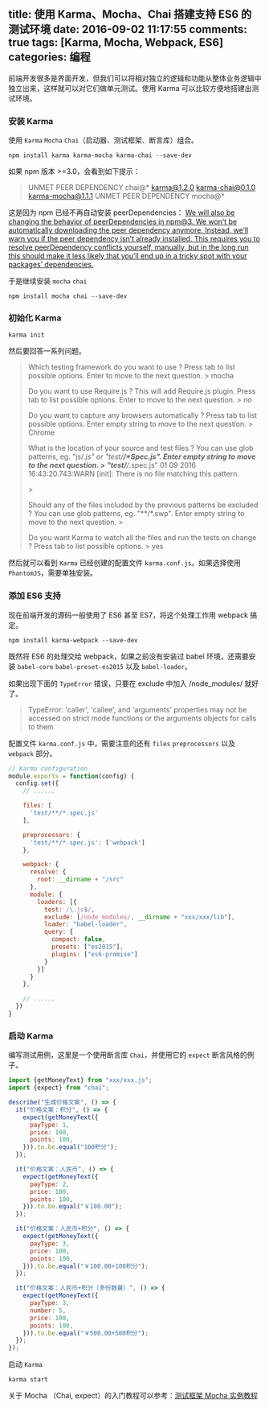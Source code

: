 title: 使用 Karma、Mocha、Chai 搭建支持 ES6 的测试环境
date: 2016-09-02 11:17:55
comments: true
tags: [Karma, Mocha, Webpack, ES6]
categories: 编程
---

前端开发很多是界面开发，但我们可以将相对独立的逻辑和功能从整体业务逻辑中独立出来，这样就可以对它们做单元测试。使用 Karma 可以比较方便地搭建出测试环境。

### 安装 Karma

使用 `Karma` `Mocha` `Chai`（启动器、测试框架、断言库）组合。

```shell
npm install karma karma-mocha karma-chai --save-dev
```

如果 npm 版本 >=3.0，会看到如下提示：

> UNMET PEER DEPENDENCY chai@*
> karma@1.2.0 
> karma-chai@0.1.0 
> karma-mocha@1.1.1 
> UNMET PEER DEPENDENCY mocha@*

这是因为 npm 已经不再自动安装 peerDependencies：
[We will also be changing the behavior of peerDependencies in npm@3. We won’t be automatically downloading the peer dependency anymore. Instead, we’ll warn you if the peer dependency isn’t already installed. This requires you to resolve peerDependency conflicts yourself, manually, but in the long run this should make it less likely that you’ll end up in a tricky spot with your packages’ dependencies.](http://blog.npmjs.org/post/110924823920/npm-weekly-5)

<!--more-->
于是继续安装 `mocha` `chai`

```shell
npm install mocha chai --save-dev
```

### 初始化 Karma

```shell
karma init
```

然后要回答一系列问题。

> Which testing framework do you want to use ?
> Press tab to list possible options. Enter to move to the next question.
> \> mocha
> 
> Do you want to use Require.js ?
> This will add Require.js plugin.
> Press tab to list possible options. Enter to move to the next question.
> \> no
> 
> Do you want to capture any browsers automatically ?
> Press tab to list possible options. Enter empty string to move to the next question.
> \> Chrome
> 
> What is the location of your source and test files ?
> You can use glob patterns, eg. "js/*.js" or "test/**/*Spec.js".
> Enter empty string to move to the next question.
> \> "test/**/*.spec.js"
> 01 09 2016 16:43:20.743:WARN [init]: There is no file matching this pattern.
> 
> \> 
> 
> Should any of the files included by the previous patterns be excluded ?
> You can use glob patterns, eg. "**/*.swp".
> Enter empty string to move to the next question.
> \> 
> 
> Do you want Karma to watch all the files and run the tests on change ?
> Press tab to list possible options.
> \> yes

然后就可以看到 `Karma` 已经创建的配置文件 `karma.conf.js`。如果选择使用 `PhantomJS`，需要单独安装。

### 添加 ES6 支持

现在前端开发的源码一般使用了 ES6 甚至 ES7，将这个处理工作用 webpack 搞定。

```shell
npm install karma-webpack --save-dev
```

既然将 ES6 的处理交给 webpack，如果之前没有安装过 babel 环境，还需要安装 `babel-core` `babel-preset-es2015` 以及 `babel-loader`。 

如果出现下面的 `TypeError` 错误，只要在 exclude 中加入 /node_modules/ 就好了。
> TypeError: 'caller', 'callee', and 'arguments' properties may not be accessed on strict mode functions or the arguments objects for calls to them

配置文件 `karma.conf.js` 中，需要注意的还有 `files` `preprocessors` 以及 `webpack` 部分。

```javascript
// Karma configuration
module.exports = function(config) {
  config.set({
    // ......

    files: [
      'test/**/*.spec.js'
    ],

    preprocessors: {
      'test/**/*.spec.js': ['webpack']
    },

    webpack: {
      resolve: {
        root: __dirname + "/src"
      },
      module: {
        loaders: [{
          test: /\.js$/,
          exclude: [/node_modules/, __dirname + "xxx/xxx/lib"],
          loader: "babel-loader",
          query: {
            compact: false,
            presets: ["es2015"],
            plugins: ["es6-promise"]
          }
        }]
      }
    },

    // ......
  })
}
```

### 启动 Karma

编写测试用例，这里是一个使用断言库 `Chai`，并使用它的 `expect` 断言风格的例子。

```javascript
import {getMoneyText} from "xxx/xxx.js";
import {expect} from "chai";

describe("生成价格文案", () => {
  it("价格文案：积分", () => {
    expect(getMoneyText({
      payType: 1,
      price: 100,
      points: 100,
    })).to.be.equal("100积分");
  });

  it("价格文案：人民币", () => {
    expect(getMoneyText({
      payType: 2,
      price: 100,
      points: 100,
    })).to.be.equal("￥100.00");
  });

  it("价格文案：人民币+积分", () => {
    expect(getMoneyText({
      payType: 3,
      price: 100,
      points: 100,
    })).to.be.equal("￥100.00+100积分");
  });

  it("价格文案：人民币+积分（多份数量）", () => {
    expect(getMoneyText({
      payType: 3,
      number: 5,
      price: 100,
      points: 100,
    })).to.be.equal("￥500.00+500积分");
  });
});
```

启动 `Karma`

```shell
karma start
```

关于 Mocha （Chai, expect）的入门教程可以参考：[测试框架 Mocha 实例教程](http://www.ruanyifeng.com/blog/2015/12/a-mocha-tutorial-of-examples.html)
